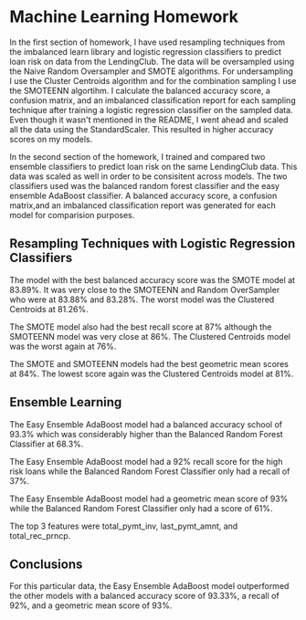 # Machine Learning Homework

In the first section of homework, I have used resampling techniques from the imbalanced learn library and logistic regression classifiers to predict loan risk on data from the LendingClub.  The data will be oversampled using the Naive Random Oversampler and SMOTE algorithms.  For undersampling I use the Cluster Centroids algorithm and for the combination sampling I use the SMOTEENN algortihm.  I calculate the balanced accuracy score, a confusion matrix, and an imbalanced classification report for each sampling technique after training a logistic regression classifier on the sampled data.  Even though it wasn't mentioned in the README, I went ahead and scaled all the data using the StandardScaler.  This resulted in higher accuracy scores on my models. 

In the second section of the homework, I trained and compared two ensemble classifiers to predict loan risk on the same LendingClub data.  This data was scaled as well in order to be consisitent across models.  The two classifiers used was the balanced random forest classifier and the easy ensemble AdaBoost classifier.  A balanced accuracy score, a confusion matrix,and an imbalanced classification report was generated for each model for comparision purposes.  

## Resampling Techniques with Logistic Regression Classifiers

The model with the best balanced accuracy score was the SMOTE model at 83.89%.  It was very close to the SMOTEENN and Random OverSampler who were at 83.88% and 83.28%.  The worst model was the Clustered Centroids at 81.26%.

The SMOTE model also had the best recall score at 87% although the SMOTEENN model was very close at 86%.  The Clustered Centroids model was the worst again at 76%.

The SMOTE and SMOTEENN models had the best geometric mean scores at 84%.  The lowest score again was the Clustered Centroids model at 81%.

## Ensemble Learning 

The Easy Ensemble AdaBoost model had a balanced accuracy school of 93.3% which was considerably higher than the Balanced Random Forest Classifier at 68.3%.  

The Easy Ensemble AdaBoost model had a 92% recall score for the high risk loans while the Balanced Random Forest Classifier only had a recall of 37%.

The Easy Ensemble AdaBoost model had a geometric mean score of 93% while the Balanced Random Forest Classifier only had a score of 61%.

The top 3 features were total_pymt_inv, last_pymt_amnt, and total_rec_prncp.


## Conclusions

For this particular data, the Easy Ensemble AdaBoost model outperformed the other models with a balanced accuracy score of 93.33%, a recall of 92%, and a geometric mean score of 93%.